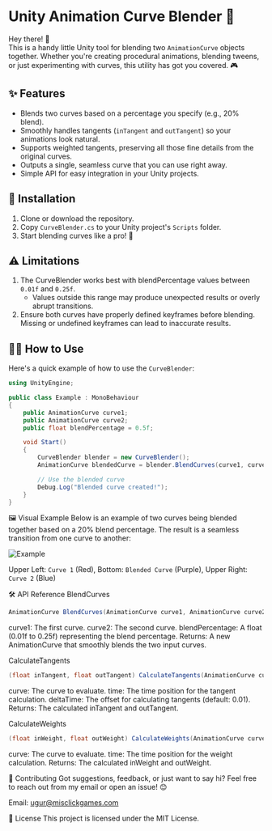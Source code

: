 # Unity Animation Curve Blender 🎨

Hey there! 👋  
This is a handy little Unity tool for blending two `AnimationCurve` objects together. Whether you're creating procedural animations, blending tweens, or just experimenting with curves, this utility has got you covered. 🎮  

## ✨ Features
- Blends two curves based on a percentage you specify (e.g., 20% blend).
- Smoothly handles tangents (`inTangent` and `outTangent`) so your animations look natural.
- Supports weighted tangents, preserving all those fine details from the original curves.
- Outputs a single, seamless curve that you can use right away.
- Simple API for easy integration in your Unity projects.

## 🔧 Installation
1. Clone or download the repository.
2. Copy `CurveBlender.cs` to your Unity project's `Scripts` folder.
3. Start blending curves like a pro! 🚀

## ⚠️ Limitations
1. The CurveBlender works best with blendPercentage values between `0.01f` and `0.25f`.
   - Values outside this range may produce unexpected results or overly abrupt transitions.
2. Ensure both curves have properly defined keyframes before blending. Missing or undefined keyframes can lead to inaccurate results.

## 🧑‍💻 How to Use
Here's a quick example of how to use the `CurveBlender`:

```csharp
using UnityEngine;

public class Example : MonoBehaviour
{
    public AnimationCurve curve1;
    public AnimationCurve curve2;
    public float blendPercentage = 0.5f;

    void Start()
    {
        CurveBlender blender = new CurveBlender();
        AnimationCurve blendedCurve = blender.BlendCurves(curve1, curve2, blendPercentage);

        // Use the blended curve
        Debug.Log("Blended curve created!");
    }
}
```

🖼️ Visual Example
Below is an example of two curves being blended together based on a 20% blend percentage. The result is a seamless transition from one curve to another:

![Example](https://github.com/user-attachments/assets/c4f216d4-0a0b-4921-8183-0ab5dbe12b43)


Upper Left: `Curve 1` (Red), Bottom: `Blended Curve` (Purple), Upper Right: `Curve 2` (Blue)

🛠️ API Reference
BlendCurves
```csharp
AnimationCurve BlendCurves(AnimationCurve curve1, AnimationCurve curve2, float blendPercentage)
```

curve1: The first curve.
curve2: The second curve.
blendPercentage: A float (0.01f to 0.25f) representing the blend percentage.
Returns: A new AnimationCurve that smoothly blends the two input curves.

CalculateTangents
```csharp
(float inTangent, float outTangent) CalculateTangents(AnimationCurve curve, float time, float deltaTime = 0.01f)
```
curve: The curve to evaluate.
time: The time position for the tangent calculation.
deltaTime: The offset for calculating tangents (default: 0.01).
Returns: The calculated inTangent and outTangent.

CalculateWeights
```csharp
(float inWeight, float outWeight) CalculateWeights(AnimationCurve curve, float time)
```
curve: The curve to evaluate.
time: The time position for the weight calculation.
Returns: The calculated inWeight and outWeight.

🤝 Contributing
Got suggestions, feedback, or just want to say hi? Feel free to reach out from my email or open an issue! 😊

Email: ugur@misclickgames.com

📜 License
This project is licensed under the MIT License.
